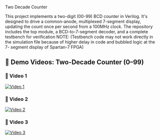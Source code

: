 Two Decade Counter

This project implements a two-digit (00-99) BCD counter in Verilog. 
It's designed to drive a common-anode, multiplexed 7-segment display, updating the count once per second from a 100MHz clock.
The repository includes the top module, a BCD-to-7-segment decoder, and a complete testbench for verification 
NOTE: (Testbench code may not work directly in the  simulation file because of higher delay in code and bubbled logic at the 7- segment display of Spartan-7 FPGA)

## 🎥 Demo Videos: Two-Decade Counter (0–99)

### 🔹 Video 1
[![Video 1](https://img.youtube.com/vi/KdcR2CzPaZE/0.jpg)](https://youtu.be/KdcR2CzPaZE)

### 🔹 Video 2
[![Video 2](https://img.youtube.com/vi/kFkpY_b4SFY/0.jpg)](https://youtu.be/kFkpY_b4SFY)

### 🔹 Video 3
[![Video 3](https://img.youtube.com/vi/Kv-dMW-clic/0.jpg)](https://youtu.be/Kv-dMW-clic)
